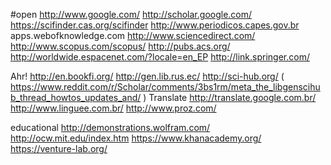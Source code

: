 
#open
http://www.google.com/ 
http://scholar.google.com/ 
https://scifinder.cas.org/scifinder
http://www.periodicos.capes.gov.br
apps.webofknowledge.com
http://www.sciencedirect.com/
http://www.scopus.com/scopus/
http://pubs.acs.org/
http://worldwide.espacenet.com/?locale=en_EP
http://link.springer.com/

Ahr!
http://en.bookfi.org/
http://gen.lib.rus.ec/
http://sci-hub.org/
  ( https://www.reddit.com/r/Scholar/comments/3bs1rm/meta_the_libgenscihub_thread_howtos_updates_and/ )
Translate
http://translate.google.com.br/
http://www.linguee.com.br/
http://www.proz.com/

educational
http://demonstrations.wolfram.com/
http://ocw.mit.edu/index.htm
https://www.khanacademy.org/
https://venture-lab.org/
